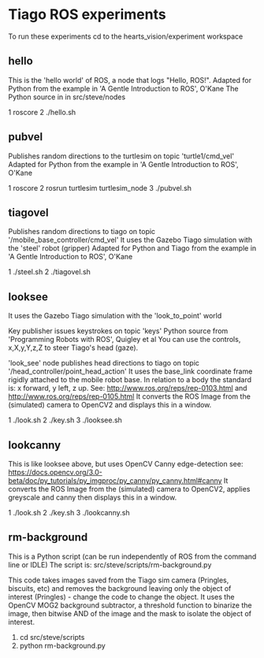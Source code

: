 Tiago ROS experiments
=====================

To run these experiments cd to the hearts_vision/experiment workspace

hello
-----
This is the 'hello world' of ROS, a node that logs "Hello, ROS!".
Adapted for Python from the example in 'A Gentle Introduction to ROS', O'Kane
The Python source in in src/steve/nodes

1 roscore
2 ./hello.sh

pubvel
------
Publishes random directions to the turtlesim on topic 'turtle1/cmd_vel'
Adapted for Python from the example in 'A Gentle Introduction to ROS', O'Kane

1 roscore
2 rosrun turtlesim turtlesim_node
3 ./pubvel.sh

tiagovel
--------
Publishes random directions to tiago on topic '/mobile_base_controller/cmd_vel'
It uses the Gazebo Tiago simulation with the 'steel' robot (gripper)
Adapted for Python and Tiago from the example in 'A Gentle Introduction to ROS', O'Kane

1 ./steel.sh
2 ./tiagovel.sh

looksee
-------
It uses the Gazebo Tiago simulation with the 'look_to_point' world

Key publisher issues keystrokes on topic 'keys' 
Python source from 'Programming Robots with ROS', Quigley et al
You can use the controls, x,X,y,Y,z,Z to steer Tiago's head (gaze).

'look_see' node publishes head directions to tiago on topic '/head_controller/point_head_action'
It uses the base_link coordinate frame rigidly attached to the mobile robot base. 
In relation to a body the standard is: x forward, y left, z up.
See: http://www.ros.org/reps/rep-0103.html and http://www.ros.org/reps/rep-0105.html
It converts the ROS Image from the (simulated) camera to OpenCV2 and displays this in a window.

1 ./look.sh
2 ./key.sh
3 ./looksee.sh

lookcanny
---------
This is like looksee above, but uses OpenCV Canny edge-detection
see: https://docs.opencv.org/3.0-beta/doc/py_tutorials/py_imgproc/py_canny/py_canny.html#canny
It converts the ROS Image from the (simulated) camera to OpenCV2, applies greyscale and canny then displays this in a window.

1 ./look.sh
2 ./key.sh
3 ./lookcanny.sh

rm-background
-------------
This is a Python script (can be run independently of ROS from the command line or IDLE)
The script is: src/steve/scripts/rm-background.py

This code takes images saved from the Tiago sim camera (Pringles, biscuits, etc) and removes the background leaving only the object of interest (Pringles) - change the code to change the object.
It uses the OpenCV MOG2 background subtractor, a threshold function to binarize the image, then bitwise AND of the image and the mask to isolate the object of interest.

1. cd src/steve/scripts
2. python rm-background.py

